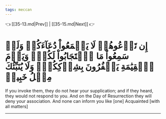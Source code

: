 ```yaml
---
tags: meccan
---
```


👈 [[35-13.md|Prev]] | [[35-15.md|Next]] 👉

# إِن تَدۡعُوهُمۡ لَا يَسۡمَعُواْ دُعَآءَكُمۡ وَلَوۡ سَمِعُواْ مَا ٱسۡتَجَابُواْ لَكُمۡۖ وَيَوۡمَ ٱلۡقِيَٰمَةِ يَكۡفُرُونَ بِشِرۡكِكُمۡۚ وَلَا يُنَبِّئُكَ مِثۡلُ خَبِيرٖ

If you invoke them, they do not hear your supplication; and if they heard, they would not respond to you. And on the Day of Resurrection they will deny your association. And none can inform you like [one] Acquainted [with all matters]

---

